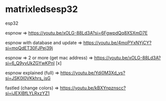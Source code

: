 # matrixledsesp32
esp32

espnow =>  https://youtu.be/xOLG-88Ld3A?si=6FgwpdQq8XSXmD7E

espnow with database and update => https://youtu.be/4moPYxNYjCY?si=moQdET30FJPej39j

espnow => 2 or more (get mac address) => https://youtu.be/xOLG-88Ld3A?si=6_Q9yvUkZGYwKPnI [x]

espnow explained (full) => https://youtu.be/Ydi0M3Xd_vs?si=JSK0l0VKkhrs_jsG

fastled (change colors) => https://youtu.be/kBXYnpznscc?si=iJEXIBfLYLRxzYZ1
